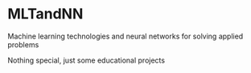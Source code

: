 # MLTandNN
Machine learning technologies and neural networks for solving applied problems

Nothing special, just some educational projects
